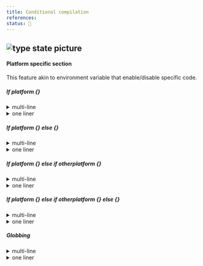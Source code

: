 ```yaml
---
title: Conditional compilation
references:
status: 🤔
---
```

![type state picture]()
---
#### Platform specific section
This feature akin to environment variable that enable/disable specific code.

##### If platform {}
<details><summary>multi-line</summary>

```scl
---<Android>---
A -> B @ D
---
```
</details>

<details><summary>one liner</summary>

```scl
Android>- A -> B @ D
```
</details>

##### If platform {} else {}
<details><summary>multi-line</summary>

```scl
---<Android>---
A -> B @ D
---<*>---
A -> B @ S
---
```
</details>

<details><summary>one liner</summary>

```scl
Android>- A -> B @ D
*>- A -> B @ D
```
</details>

##### If platform {} else if otherplatform {}
<details><summary>multi-line</summary>

```scl
---<Android>---
A -> B @ D
---<Web>---
A -> B @ S
---
```
</details>

<details><summary>one liner</summary>

```scl
Android>- A -> B @ D
Web>- A -> B @ S
```
</details>

##### If platform {} else if otherplatform {} else {}
<details><summary>multi-line</summary>

```scl
---<Android>---
A -> B @ D
---<Web>---
A -> B @ S
---<*>---
A -> B |> kill
---
```
</details>

<details><summary>one liner</summary>

```scl
Android>- A -> B @ D
Web>- A -> B @ S
*>- A -> B |> kill
---
```
</details>

##### Globbing
<details><summary>multi-line</summary>

```scl
---< x86_64-*-gnu >---
A -> B @ D
---

---< arm* >---
A <-> B @ D
---
```
</details>

<details><summary>one liner</summary>

```scl
x86_64-*-gnu>- A -> B @ D
arm*>- A <-> B @ D
```
</details>
